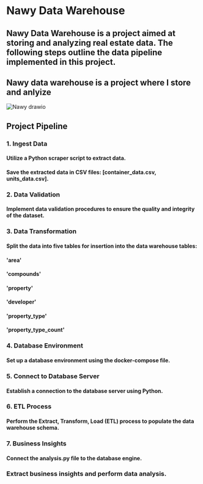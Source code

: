 # Nawy Data Warehouse
## Nawy Data Warehouse is a project aimed at storing and analyzing real estate data. The following steps outline the data pipeline implemented in this project.

## Nawy data warehouse is a project where I store and anlyize

![Nawy drawio](https://github.com/Muhamad-Nady/Nawy-data-warehouse/assets/34611160/9b60df22-b5ac-4247-82a2-84e24a622b97)

## Project Pipeline
### 1. Ingest Data
#### Utilize a Python scraper script to extract data.
#### Save the extracted data in CSV files: [container_data.csv, units_data.csv].
### 2. Data Validation
#### Implement data validation procedures to ensure the quality and integrity of the dataset.
### 3. Data Transformation
#### Split the data into five tables for insertion into the data warehouse tables:
#### 'area'
#### 'compounds'
#### 'property'
#### 'developer'
#### 'property_type'
#### 'property_type_count'
### 4. Database Environment
#### Set up a database environment using the docker-compose file.
### 5. Connect to Database Server
#### Establish a connection to the database server using Python.
### 6. ETL Process
#### Perform the Extract, Transform, Load (ETL) process to populate the data warehouse schema.
### 7. Business Insights
#### Connect the analysis.py file to the database engine.
### Extract business insights and perform data analysis.
